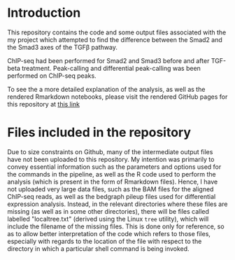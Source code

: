 
# Introduction

This repository contains the code and some output files associated with the my project which attempted to find the difference between the Smad2 and the Smad3 axes of the TGFβ pathway.

ChIP-seq had been performed for Smad2 and Smad3 before and after TGF-beta treatment. Peak-calling and differential peak-calling was been performed on ChIP-seq peaks.

To see the a more detailed explanation of the analysis, as well as the rendered Rmarkdown notebooks, please visit the rendered GitHub pages for this repository at [this link](https://kkkaslikar.github.io/ChIP-seq-Analysis-SMAD2-SMAD3/)

# Files included in the repository

Due to size constraints on Github, many of the intermediate output files have not been uploaded to this repository. My intention was primarily to convey essential information such as the parameters and options used for the commands in the pipeline, as well as the R code used to perform the analysis (which is present in the form of Rmarkdown files). Hence, I have not uploaded very large data files, such as the BAM files for the aligned ChIP-seq reads, as well as the bedgraph pileup files used for differential expression analysis. Instead, in the relevant directories where these files are missing (as well as in some other directories), there will be files called labelled "localtree.txt" (derived using the Linux `tree` utility), which will include the filename of the missing files. This is done only for reference, so as to allow better interpretation of the code which refers to those files, especially with regards to the location of the file with respect to the directory in which a particular shell command is being invoked. 
